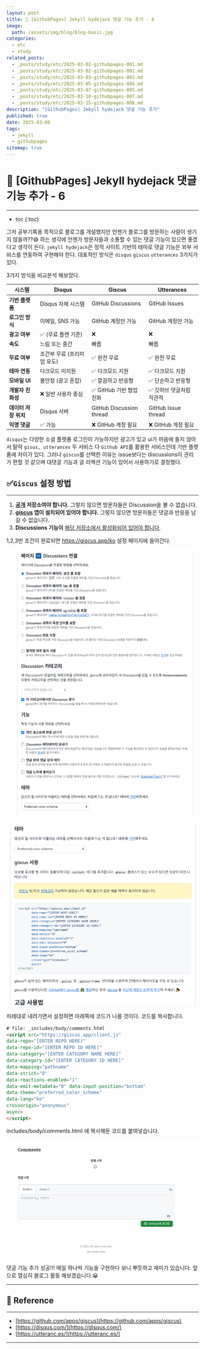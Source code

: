 ```yaml
---
layout: post
title: 📘 [GithubPages] Jekyll hydejack 댓글 기능 추가 - 6
image:
  path: /assets/img/blog/blog-basic.jpg
categories:
  - etc
  - study
related_posts:
  - _posts/study/etc/2025-03-01-githubpages-001.md
  - _posts/study/etc/2025-03-02-githubpages-002.md
  - _posts/study/etc/2025-03-03-githubpages-003.md
  - _posts/study/etc/2025-03-05-githubpages-004.md
  - _posts/study/etc/2025-03-07-githubpages-005.md
  - _posts/study/etc/2025-03-10-githubpages-007.md
  - _posts/study/etc/2025-03-15-githubpages-008.md
description: "[GithubPages] Jekyll hydejack 댓글 기능 추가"
published: true
date: 2025-03-08
tags:
  - jekyll
  - githubpages
sitemap: true
---
```


# 📘 [GithubPages] Jekyll hydejack 댓글 기능 추가 - 6

---

* toc
{:toc}

그저 공부기록용 목적으로 블로그를 개설했지만 언젠가 블로그를 방문하는 사람이 생기지 않을까??😅
하는 생각에 언젠가 방문자들과 소통할 수 있는 댓글 기능이 있으면 좋겠다고 생각이 든다.
`jekyll hydejack`은 정적 사이트 기반의 테마로 댓글 기능은 외부 서비스를 연동하여 구현해야 한다.
대표적인 방식은 `disqus`  `giscus`  `utterances`  3가지가 있다.

3가지 방식을 비교분석 해보았다.

| 시스템           | Disqus           | Giscus                   | Utterances          |
| ------------- | ---------------- | ------------------------ | ------------------- |
| **기반 플랫폼**    | Disqus 자체 시스템    | GitHub Discussions       | GitHub Issues       |
| **로그인 방식**    | 이메일, SNS 가능      | GitHub 계정만 가능            | GitHub 계정만 가능       |
| **광고 여부**     | ✅ (무료 플랜 기준)     | ❌                        | ❌                   |
| **속도**        | 느림 또는 중간         | 빠름                       | 빠름                  |
| **무료 여부**     | 조건부 무료 (프리미엄 유도) | ✅ 완전 무료                  | ✅ 완전 무료             |
| **테마 연동**     | 다크모드 미지원         | ✅ 다크모드 지원                | ✅ 다크모드 지원           |
| **모바일 UI**    | 불안정 (광고 혼잡)      | ✅ 깔끔하고 반응형               | ✅ 단순하고 반응형          |
| **개발자 친화성**   | ❌ 일반 사용자 중심      | ✅ GitHub 기반 협업 친화        | ✅ 깃허브 댓글처럼 직관적      |
| **데이터 저장 위치** | Disqus 서버        | GitHub Discussion thread | GitHub Issue thread |
| **익명 댓글**     | ✅ 가능             | ❌ GitHub 계정 필요           | ❌ GitHub 계정 필요      |

`disqus`는 다양한 소셜 플랫폼 로그인이 가능하지만 광고가 있고 ui가 마음에 들지 않아서 탈락
`gisus, utterances` 두 서비스 다 `Github API`를 활용한 서비스인데 기반 플랫폼에 차이가 있다.
그러나 `giscus`를 선택한 이유는 issue보다는 discussions이 관리가 편할 것 같으며 대댓글 기능과 글 리액션 기능이 있어서 사용하기로 결정했다.


## ✅`Giscus` 설정 방법

---

1. **[공개](https://docs.github.com/en/github/administering-a-repository/managing-repository-settings/setting-repository-visibility#making-a-repository-public) 저장소여야 합니다.** 그렇지 않으면 방문자들은 Discussion을 볼 수 없습니다.
2. **[giscus](https://github.com/apps/giscus) 앱이 설치되어 있어야 합니다.** 그렇지 않으면 방문자들은 댓글과 반응을 남길 수 없습니다.
3. **Discussions 기능이** [해당 저장소에서 활성화되어 있어야 합니다](https://docs.github.com/en/github/administering-a-repository/managing-repository-settings/enabling-or-disabling-github-discussions-for-a-repository).

1,2,3번 조건이 완료되면 https://giscus.app/ko 설정 페이지에 들어간다.

![alt text](<../../../assets/img/etc/Pasted image 20250513013730.png>)

![alt text](<../../../assets/img/etc/Pasted image 20250513013819.png>)

차례대로 내려가면서 설정하면 아래쪽에 코드가 나올 것이다. 코드를 복사합니다.

```html
# file: _includes/body/comments.html
<script src="https://giscus.app/client.js" 
data-repo="[ENTER REPO HERE]" 
data-repo-id="[ENTER REPO ID HERE]"
data-category="[ENTER CATEGORY NAME HERE]" 
data-category-id="[ENTER CATEGORY ID HERE]" 
data-mapping="pathname"
data-strict="0" 
data-reactions-enabled="1" 
data-emit-metadata="0" data-input-position="bottom"
data-theme="preferred_color_scheme" 
data-lang="ko" 
crossorigin="anonymous" 
async>
</script>
```

includes/body/comments.html 에 복사해둔 코드를 붙여넣습니다.

![alt text](<../../../assets/img/etc/Pasted image 20250513020502.png>)

댓글 기능 추가 성공!!! 매일 하나씩 기능을 구현하다 보니 뿌듯하고 재미가 있습니다.
앞으로 열심히 블로그 활동 해보겠습니다.😀

---

## 📑 Reference

---

+ [https://github.com/apps/giscus](https://github.com/apps/giscus)
+ [https://disqus.com/](https://disqus.com/)
+ [https://utteranc.es/](https://utteranc.es/)

---
